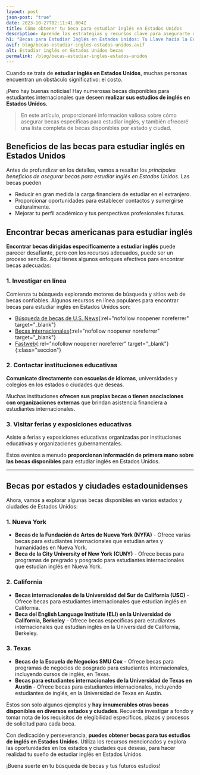 ```yaml
---
layout: post
json-post: "true"
date: 2023-10-27T02:11:41.004Z
title: Cómo obtener tu beca para estudiar inglés en Estados Unidos
description: Aprende las estrategias y recursos clave para asegurarte una beca que te permita estudiar inglés en los Estados Unidos
h1: "Becas para Estudiar Inglés en Estados Unidos: Tu Llave hacia la Educación Internacional"
avif: blog/becas-estudiar-ingles-estados-unidos.avif
alt: Estudiar inglés en Estados Unidos becas
permalink: /blog/becas-estudiar-ingles-estados-unidos
---
```

Cuando se trata de **estudiar inglés en Estados Unidos**, muchas personas encuentran un obstáculo significativo: el costo.

 ¡Pero hay buenas noticias! Hay numerosas becas disponibles para estudiantes internacionales que deseen **realizar sus estudios de inglés en Estados Unidos.**

> En este artículo, proporcionaré información valiosa sobre cómo asegurar becas específicas para estudiar inglés, y también ofreceré una lista completa de becas disponibles por estado y ciudad.

## Beneficios de las becas para estudiar inglés en Estados Unidos

Antes de profundizar en los detalles, vamos a resaltar los *principales beneficios de asegurar becas para estudiar inglés en Estados Unidos*. Las becas pueden

* Reducir en gran medida la carga financiera de estudiar en el extranjero.
* Proporcionar oportunidades para establecer contactos y sumergirse culturalmente.
* Mejorar tu perfil académico y tus perspectivas profesionales futuras.

## Encontrar becas americanas para estudiar inglés

**Encontrar becas dirigidas específicamente a estudiar inglés** puede parecer desafiante, pero con los recursos adecuados, puede ser un proceso sencillo. Aquí tienes algunos enfoques efectivos para encontrar becas adecuadas:

### 1. Investigar en línea

Comienza tu búsqueda explorando motores de búsqueda y sitios web de becas confiables. Algunos recursos en línea populares para encontrar becas para estudiar inglés en Estados Unidos son:

* [Búsqueda de becas de U.S. News](https://app.escribelo.ai/www.usnews.com/education/scholarship-search){:rel="nofollow noopener noreferrer" target="_blank"}
* [Becas internacionales](https://app.escribelo.ai/www.internationalscholarships.com){:rel="nofollow noopener noreferrer" target="_blank"}
* [Fastweb](https://app.escribelo.ai/www.fastweb.com){:rel="nofollow noopener noreferrer" target="_blank"}
{:class="seccion"}

### 2. Contactar instituciones educativas

**Comunícate directamente con escuelas de idiomas**, universidades y colegios en los estados o ciudades que deseas.

Muchas instituciones **ofrecen sus propias becas o tienen asociaciones con organizaciones externas** que brindan asistencia financiera a estudiantes internacionales.

### 3. Visitar ferias y exposiciones educativas

Asiste a ferias y exposiciones educativas organizadas por instituciones educativas y organizaciones gubernamentales.

Estos eventos a menudo **proporcionan información de primera mano sobre las becas disponibles** para estudiar inglés en Estados Unidos.

- - -

## Becas por estados y ciudades estadounidenses

Ahora, vamos a explorar algunas becas disponibles en varios estados y ciudades de Estados Unidos:

### 1. Nueva York

* **Becas de la Fundación de Artes de Nueva York (NYFA)** - Ofrece varias becas para estudiantes internacionales que estudian artes y humanidades en Nueva York.
* **Beca de la City University of New York (CUNY)** - Ofrece becas para programas de pregrado y posgrado para estudiantes internacionales que estudian inglés en Nueva York.

### 2. California

* **Becas internacionales de la Universidad del Sur de California (USC)** - Ofrece becas para estudiantes internacionales que estudian inglés en California.
* **Beca del English Language Institute (ELI) en la Universidad de California, Berkeley** - Ofrece becas específicas para estudiantes internacionales que estudian inglés en la Universidad de California, Berkeley.

### 3. Texas

* **Becas de la Escuela de Negocios SMU Cox** - Ofrece becas para programas de negocios de posgrado para estudiantes internacionales, incluyendo cursos de inglés, en Texas.
* **Becas para estudiantes internacionales de la Universidad de Texas en Austin** - Ofrece becas para estudiantes internacionales, incluyendo estudiantes de inglés, en la Universidad de Texas en Austin.

Estos son solo algunos ejemplos y **hay innumerables otras becas disponibles en diversos estados y ciudades**. Recuerda investigar a fondo y tomar nota de los requisitos de elegibilidad específicos, plazos y procesos de solicitud para cada beca.

Con dedicación y perseverancia, **puedes obtener becas para tus estudios de inglés en Estados Unidos**. Utiliza los recursos mencionados y explora las oportunidades en los estados y ciudades que deseas, para hacer realidad tu sueño de estudiar inglés en Estados Unidos.

¡Buena suerte en tu búsqueda de becas y tus futuros estudios!
